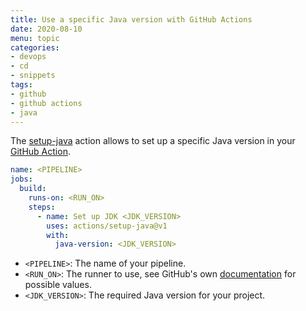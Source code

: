 ```yaml
---
title: Use a specific Java version with GitHub Actions
date: 2020-08-10
menu: topic
categories:
- devops
- cd
- snippets
tags:
- github
- github actions
- java
---
```


The [setup-java](https://github.com/actions/setup-java) action allows to set up a specific Java version in your [GitHub Action](https://github.com/features/actions).

```yaml
name: <PIPELINE>
jobs:
  build:
    runs-on: <RUN_ON>
    steps:
      - name: Set up JDK <JDK_VERSION>
        uses: actions/setup-java@v1
        with:
          java-version: <JDK_VERSION>
```

- `<PIPELINE>`: The name of your pipeline.
- `<RUN_ON>`: The runner to use, see GitHub's own [documentation](https://help.github.com/en/actions/reference/workflow-syntax-for-github-actions#jobsjob_idruns-on) for possible values.
- `<JDK_VERSION>`: The required Java version for your project.
